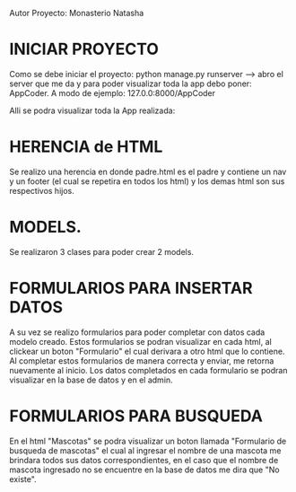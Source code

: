 Autor Proyecto: Monasterio Natasha

# INICIAR PROYECTO 
Como se debe iniciar el proyecto: 
python manage.py runserver --> abro el server que me da y para poder visualizar toda la app debo poner: AppCoder. 
A modo de ejemplo: 127.0.0:8000/AppCoder

Alli se podra visualizar toda la App realizada:

# HERENCIA de HTML
Se realizo una herencia en donde padre.html es el padre y contiene un nav y un footer (el cual se repetira en todos los html) y los demas html son sus respectivos hijos. 

# MODELS. 
Se realizaron 3 clases para poder crear 2 models. 

# FORMULARIOS PARA INSERTAR DATOS
A su vez se realizo formularios para poder completar con datos cada modelo creado. Estos formularios se podran visualizar en cada html, al clickear un boton "Formulario" el cual derivara a otro html que lo contiene. 
Al completar estos formularios de manera correcta y enviar, me retorna nuevamente al inicio. 
Los datos completados en cada formulario se podran visualizar en la base de datos y en el admin. 

# FORMULARIOS PARA BUSQUEDA
En el html "Mascotas" se podra visualizar un boton llamada "Formulario de busqueda de mascotas" el cual al ingresar el nombre de una mascota me brindara todos sus datos correspondientes, en el caso que el nombre de mascota ingresado no se encuentre en la base de datos me dira que "No existe". 